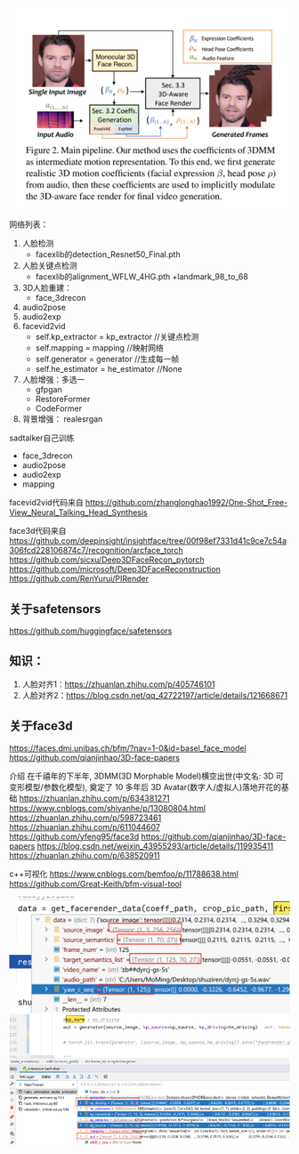 




![](.images/42346939.png)


网络列表：
1. 人脸检测
   - facexlib的detection_Resnet50_Final.pth
2. 人脸关键点检测
   - facexlib的alignment_WFLW_4HG.pth +landmark_98_to_68
2. 3D人脸重建：
   - face_3drecon
2. audio2pose
2. audio2exp
4. facevid2vid
   - self.kp_extractor = kp_extractor //关键点检测
   - self.mapping = mapping           //映射网络
   - self.generator = generator       //生成每一帧
   - self.he_estimator = he_estimator //None
5. 人脸增强：多选一
   - gfpgan
   - RestoreFormer
   - CodeFormer
6. 背景增强： realesrgan

sadtalker自己训练
- face_3drecon
- audio2pose
- audio2exp
- mapping

facevid2vid代码来自
https://github.com/zhanglonghao1992/One-Shot_Free-View_Neural_Talking_Head_Synthesis

face3d代码来自
https://github.com/deepinsight/insightface/tree/00f98ef7331d41c9ce7c54a306fcd228106874c7/recognition/arcface_torch
https://github.com/sicxu/Deep3DFaceRecon_pytorch
https://github.com/microsoft/Deep3DFaceReconstruction
https://github.com/RenYurui/PIRender




## 关于safetensors
https://github.com/huggingface/safetensors



## 知识：
1. 人脸对齐1：https://zhuanlan.zhihu.com/p/405746101
2. 人脸对齐2：https://blog.csdn.net/qq_42722197/article/details/121668671



## 关于face3d
https://faces.dmi.unibas.ch/bfm/?nav=1-0&id=basel_face_model
https://github.com/qianjinhao/3D-face-papers

介绍
在千禧年的下半年, 3DMM(3D Morphable Model)横空出世(中文名: 3D 可变形模型/参数化模型), 奠定了 10 多年后 3D Avatar(数字人/虚拟人)落地开花的基础
https://zhuanlan.zhihu.com/p/634381271
https://www.cnblogs.com/shiyanhe/p/13080804.html
https://zhuanlan.zhihu.com/p/598723461
https://zhuanlan.zhihu.com/p/611044607
https://github.com/yfeng95/face3d
https://github.com/qianjinhao/3D-face-papers
https://blog.csdn.net/weixin_43955293/article/details/119935411
https://zhuanlan.zhihu.com/p/638520911

c++可视化
https://www.cnblogs.com/bemfoo/p/11788638.html
https://github.com/Great-Keith/bfm-visual-tool


![](.images/b1191ad4.png)
![](.images/ef82ca8e.png)



